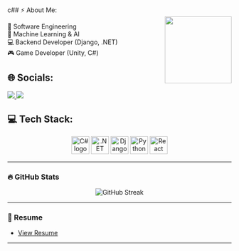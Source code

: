 c## ⚡ About Me:  
<img align="right" height="150" src="https://giffiles.alphacoders.com/112/112917.gif" />

🔹 Software Engineering  
🔹 Machine Learning & AI  
💻 Backend Developer (Django, .NET)  
🎮 Game Developer (Unity, C#)  

## 🌐 Socials:  
<p>
  <a href="https://linkedin.com/in/ahmed-elsayed-8b9aa6234">
    <img src="https://img.shields.io/badge/LinkedIn-0077B5?style=for-the-badge&logo=linkedin&logoColor=white"/>
  </a>
  <a href="https://github.com/Antwa-sensei253">
    <img src="https://img.shields.io/badge/GitHub-181717?style=for-the-badge&logo=github&logoColor=white"/>
  </a>
</p>

## 💻 Tech Stack:  
<p align="center">
<!-- C# -->
  <img src="https://cdn.jsdelivr.net/npm/simple-icons/icons/csharp.svg" width="40" alt="C# logo"/>
  
  <!-- .NET -->
  <img src="https://cdn.jsdelivr.net/npm/simple-icons/icons/dotnet.svg" width="40" alt=".NET logo"/>
  
  <!-- Django -->
  <img src="https://cdn.jsdelivr.net/npm/simple-icons/icons/django.svg" width="40" alt="Django logo"/>
  
  <!-- Python -->
  <img src="https://cdn.jsdelivr.net/npm/simple-icons/icons/python.svg" width="40" alt="Python logo"/>
  
  <!-- React -->
  <img src="https://cdn.jsdelivr.net/npm/simple-icons/icons/react.svg" width="40" alt="React logo"/>

</p>

---

### 🔥 GitHub Stats

<p align="center">
  <img src="https://streak-stats.demolab.com?user=Antwa-sensei253&theme=github-dark&hide_border=true" alt="GitHub Streak"/>
</p>

---

### 📄 Resume

- [View Resume](https://limewire.com/d/LXLkm#SmgiIR1MfI)

---





